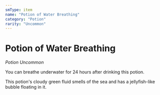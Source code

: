 ```yaml
---
smType: item
name: "Potion of Water Breathing"
category: "Potion"
rarity: "Uncommon"
---
```


# Potion of Water Breathing
*Potion Uncommon*

You can breathe underwater for 24 hours after drinking this potion.

This potion's cloudy green fluid smells of the sea and has a jellyfish-like bubble floating in it.

